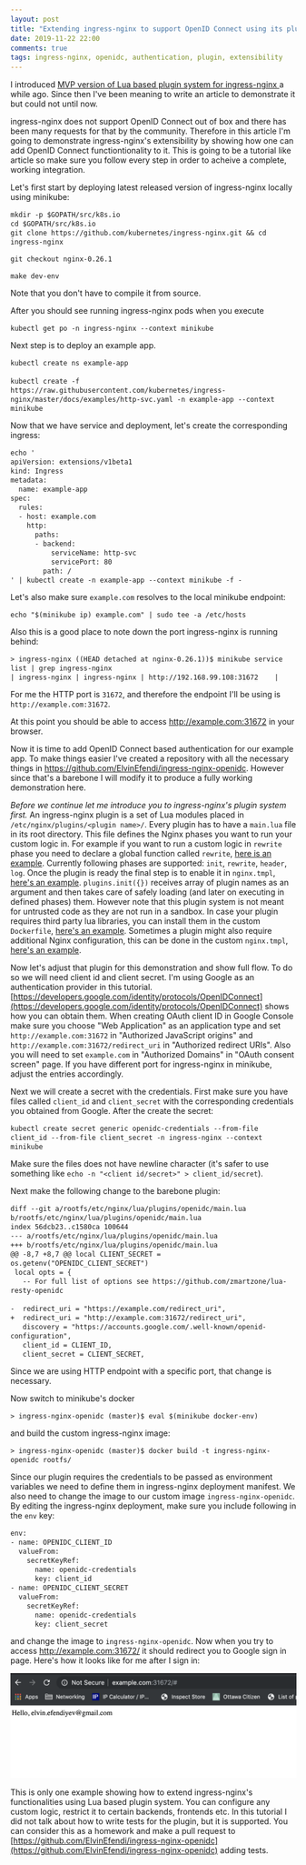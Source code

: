 ```yaml
---
layout: post
title: "Extending ingress-nginx to support OpenID Connect using its plugin system"
date: 2019-11-22 22:00
comments: true
tags: ingress-nginx, openidc, authentication, plugin, extensibility
---
```


I introduced [MVP version of Lua based plugin system for ingress-nginx ](https://github.com/kubernetes/ingress-nginx/pull/3807)
a while ago. Since then I've been meaning to write an article to demonstrate it but could not until now.

ingress-nginx does not support OpenID Connect out of box and there has been many requests for that by the community.
Therefore in this article I'm going to demonstrate ingress-nginx's extensibility by showing how one can add OpenID Connect
functiontionality to it. This is going to be a tutorial like article so make sure you follow every step in order to acheive
a complete, working integration.

Let's first start by deploying latest released version of ingress-nginx locally using minikube:

```
mkdir -p $GOPATH/src/k8s.io
cd $GOPATH/src/k8s.io
git clone https://github.com/kubernetes/ingress-nginx.git && cd ingress-nginx
```
```
git checkout nginx-0.26.1
```
```
make dev-env
```

Note that you don't have to compile it from source.

After you should see running ingress-nginx pods when you execute

```
kubectl get po -n ingress-nginx --context minikube
```

Next step is to deploy an example app.

```
kubectl create ns example-app

kubectl create -f https://raw.githubusercontent.com/kubernetes/ingress-nginx/master/docs/examples/http-svc.yaml -n example-app --context minikube
```

Now that we have service and deployment, let's create the corresponding ingress:

```
echo '
apiVersion: extensions/v1beta1
kind: Ingress
metadata:
  name: example-app
spec:
  rules:
  - host: example.com
    http:
      paths:
      - backend:
          serviceName: http-svc
          servicePort: 80
        path: /
' | kubectl create -n example-app --context minikube -f -
```

Let's also make sure `example.com` resolves to the local minikube endpoint:

```
echo "$(minikube ip) example.com" | sudo tee -a /etc/hosts
```

Also this is a good place to note down the port ingress-nginx is running behind:

```
> ingress-nginx ((HEAD detached at nginx-0.26.1))$ minikube service list | grep ingress-nginx
| ingress-nginx | ingress-nginx | http://192.168.99.108:31672    |
```

For me the HTTP port is `31672`, and therefore the endpoint I'll be using is `http://example.com:31672`.

At this point you should be able to access http://example.com:31672 in your browser.

Now it is time to add OpenID Connect based authentication for our example app. To make things easier I've created
a repository with all the necessary things in https://github.com/ElvinEfendi/ingress-nginx-openidc. However since that's
a barebone I will modify it to produce a fully working demonstration here.

*Before we continue let me introduce you to ingress-nginx's plugin system first.* An ingress-nginx plugin is a set of Lua modules
placed in `/etc/nginx/plugins/<plugin name>/`. Every plugin has to have a `main.lua` file in its root directory. This file
defines the Nginx phases you want to run your custom logic in. For example if you want to run a custom logic in `rewrite` phase
you need to declare a global function called `rewrite`, [here is an example](https://github.com/ElvinEfendi/ingress-nginx-openidc/blob/195b13476039bb9dc39ad8b418a584d1753dd659/rootfs/etc/nginx/lua/plugins/openidc/main.lua#L17).
Currently following phases are supported: `init`, `rewrite`, `header`, `log`. Once the plugin is ready the final step is to enable
it in `nginx.tmpl`, [here's an example](https://github.com/ElvinEfendi/ingress-nginx-openidc/blob/195b13476039bb9dc39ad8b418a584d1753dd659/rootfs/etc/nginx/template/nginx.tmpl#L121). `plugins.init({})` receives array of plugin names as an argument and then takes care of safely loading (and later on executing in defined phases) them. However note that this plugin system is not meant for untrusted code as they are not run in a sandbox.
In case your plugin requires third party lua libraries, you can install them in the custom `Dockerfile`, [here's an example]( https://github.com/ElvinEfendi/ingress-nginx-openidc/blob/195b13476039bb9dc39ad8b418a584d1753dd659/rootfs/Dockerfile#L5). Sometimes a plugin might also require additional Nginx configuration, this can be done in the custom `nginx.tmpl`, [here's an example](https://github.com/ElvinEfendi/ingress-nginx-openidc/blob/195b13476039bb9dc39ad8b418a584d1753dd659/rootfs/etc/nginx/template/nginx.tmpl#L53).

Now let's adjust that plugin for this demonstration and show full flow. To do so we will need client id and client secret. I'm using
Google as an authentication provider in this tutorial. [https://developers.google.com/identity/protocols/OpenIDConnect](https://developers.google.com/identity/protocols/OpenIDConnect) shows how you can
obtain them. When creating OAuth client ID in Google Console make sure you choose "Web Application" as an application type and
set `http://example.com:31672` in "Authorized JavaScript origins" and `http://example.com:31672/redirect_uri` in "Authorized redirect URIs". Also you will need to set `example.com` in "Authorized Domains" in "OAuth consent screen" page. If you have different port for
ingress-nginx in minikube, adjust the entries accordingly.

Next we will create a secret with the credentials. First make sure you have files called `client_id` and `client_secret` with the
corresponding credentials you obtained from Google. After the create the secret:

```
kubectl create secret generic openidc-credentials --from-file client_id --from-file client_secret -n ingress-nginx --context minikube
```

Make sure the files does not have newline character (it's safer to use something like `echo -n "<client id/secret>" > client_id/secret`).

Next make the following change to the barebone plugin:

```
diff --git a/rootfs/etc/nginx/lua/plugins/openidc/main.lua b/rootfs/etc/nginx/lua/plugins/openidc/main.lua
index 56dcb23..c1580ca 100644
--- a/rootfs/etc/nginx/lua/plugins/openidc/main.lua
+++ b/rootfs/etc/nginx/lua/plugins/openidc/main.lua
@@ -8,7 +8,7 @@ local CLIENT_SECRET = os.getenv("OPENIDC_CLIENT_SECRET")
 local opts = {
   -- For full list of options see https://github.com/zmartzone/lua-resty-openidc

-  redirect_uri = "https://example.com/redirect_uri",
+  redirect_uri = "http://example.com:31672/redirect_uri",
   discovery = "https://accounts.google.com/.well-known/openid-configuration",
   client_id = CLIENT_ID,
   client_secret = CLIENT_SECRET,
```

Since we are using HTTP endpoint with a specific port, that change is necessary.

Now switch to minikube's docker

```
> ingress-nginx-openidc (master)$ eval $(minikube docker-env)
```

and build the custom ingress-nginx image:

```
> ingress-nginx-openidc (master)$ docker build -t ingress-nginx-openidc rootfs/
```

Since our plugin requires the credentials to be passed as environment variables we need to define them in ingress-nginx deployment manifest. We also need to change the image to our custom image `ingress-nginx-openidc`. By editing the ingress-nginx deployment, make sure
you include following in the `env` key:

```
env:
- name: OPENIDC_CLIENT_ID
  valueFrom:
    secretKeyRef:
      name: openidc-credentials
      key: client_id
- name: OPENIDC_CLIENT_SECRET
  valueFrom:
    secretKeyRef:
      name: openidc-credentials
      key: client_secret
```

and change the image to `ingress-nginx-openidc`. Now when you try to access http://example.com:31672/ it should redirect you to Google sign in page. Here's how it looks like for me after I sign in:

![ingress-openidc](/assets/ingress-openidc.png)

This is only one example showing how to extend ingress-nginx's functionalities using Lua based plugin system. You can configure any custom logic, restrict it to certain backends, frontends etc. In this tutorial I did not talk about how to write tests for the plugin, but it is supported. You can consider this as a homework and make a pull request to [https://github.com/ElvinEfendi/ingress-nginx-openidc](https://github.com/ElvinEfendi/ingress-nginx-openidc) adding tests.

